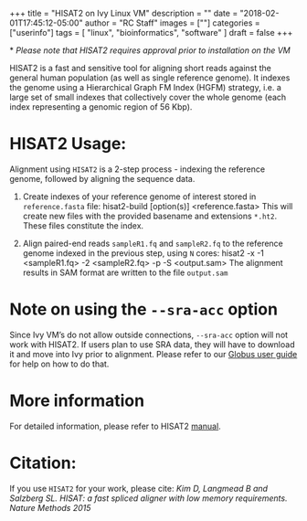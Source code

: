 +++
title = "HISAT2 on Ivy Linux VM"
description = ""
date = "2018-02-01T17:45:12-05:00"
author = "RC Staff"
images = [""]
categories = ["userinfo"]
tags = [
    "linux", 
    "bioinformatics",
    "software"
]
draft = false
+++

&#42; *Please note that HISAT2 requires approval prior to installation on the VM*


HISAT2 is a fast and sensitive tool for aligning short reads against the general human population 
(as well as single reference genome). It indexes the genome using a Hierarchical Graph FM Index 
(HGFM) strategy, i.e. a large set of small indexes that collectively cover the whole genome
 (each index representing a genomic region of 56 Kbp).

# HISAT2 Usage: 

Alignment using ```HISAT2``` is a 2-step process - indexing the reference genome, followed by aligning the sequence data.

1. Create indexes of your reference genome of interest stored in ```reference.fasta``` file: 
		hisat2-build [option(s)] <reference.fasta> <ht2-index-basename>
	This will create new files with the provided basename and extensions `*.ht2`. These files constitute the index.

2. Align paired-end reads ```sampleR1.fq``` and ```sampleR2.fq``` to the reference genome indexed in the previous step, using ```N``` cores:
		hisat2 -x <ht2-index-basename> -1 <sampleR1.fq> -2 <sampleR2.fq> -p <N> -S <output.sam>
	The alignment results in SAM format are written to the file ```output.sam```

# Note on using the ```--sra-acc``` option

Since Ivy VM’s do not allow outside connections, ```--sra-acc``` option will not work with HISAT2. 
If users plan to use SRA data, they will have to download it and move into Ivy prior to alignment.
Please refer to our [Globus user guide](/userinfo/globus) for help on how to do that.  

# More information

For detailed information, please refer to HISAT2 [manual](https://daehwankimlab.github.io/hisat2/manual/).


# Citation: 

If you use ```HISAT2``` for your work, please cite:
*Kim D, Langmead B and Salzberg SL. HISAT: a fast spliced aligner with low memory requirements. Nature Methods 2015*
